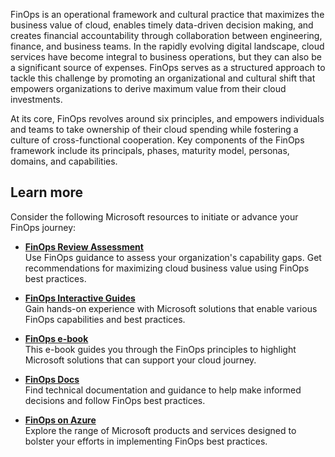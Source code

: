 FinOps is an operational framework and cultural practice that maximizes the business value of cloud, enables timely data-driven decision making, and creates financial accountability through collaboration between engineering, finance, and business teams. In the rapidly evolving digital landscape, cloud services have become integral to business operations, but they can also be a significant source of expenses. FinOps serves as a structured approach to tackle this challenge by promoting an organizational and cultural shift that empowers organizations to derive maximum value from their cloud investments.

At its core, FinOps revolves around six principles, and empowers individuals and teams to take ownership of their cloud spending while fostering a culture of cross-functional cooperation. Key components of the FinOps framework include its principals, phases, maturity model, personas, domains, and capabilities.

## Learn more

Consider the following Microsoft resources to initiate or advance your FinOps journey:

- **[FinOps Review Assessment](/assessments/ad1c0f6b-396b-44a4-924b-7a4c778a13d3/)**<br>Use FinOps guidance to assess your organization's capability gaps. Get recommendations for maximizing cloud business value using FinOps best practices.

- **[FinOps Interactive Guides](https://mslearn.cloudguides.com/guides/FinOps%20on%20Azure)**<br>Gain hands-on experience with Microsoft solutions that enable various FinOps capabilities and best practices.

- **[FinOps e-book](https://info.microsoft.com/ww-landing-finops-with-azure-bringing-finops-to-life-through-organizational-and-cultural-alignment.html)**<br>This e-book guides you through the FinOps principles to highlight Microsoft solutions that can support your cloud journey.

- **[FinOps Docs](/cloud-computing/finops/)**<br>Find technical documentation and guidance to help make informed decisions and follow FinOps best practices.

- **[FinOps on Azure](https://azure.microsoft.com/solutions/finops/)**<br>Explore the range of Microsoft products and services designed to bolster your efforts in implementing FinOps best practices.
